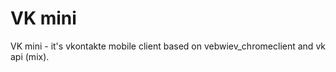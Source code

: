# VK mini
VK mini - it's vkontakte mobile client based on vebwiev_chromeclient and vk api (mix). 


